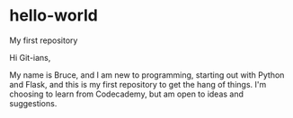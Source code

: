 # hello-world
My first repository

Hi Git-ians,

My name is Bruce, and I am new to programming, starting out with Python and Flask, and this is my first repository to get the hang of things. I'm choosing to learn from Codecademy, but am open to ideas and suggestions.
